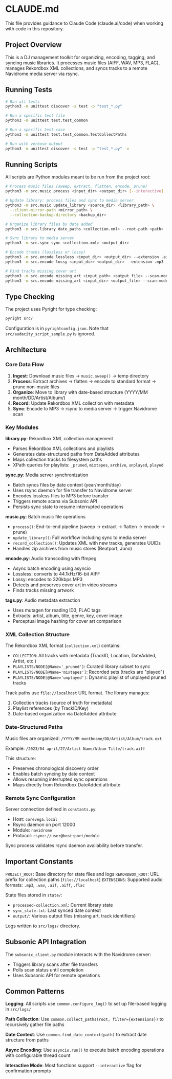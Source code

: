 # CLAUDE.md

This file provides guidance to Claude Code (claude.ai/code) when working with code in this repository.

## Project Overview

This is a DJ management toolkit for organizing, encoding, tagging, and syncing music libraries. It processes music files (AIFF, WAV, MP3, FLAC), manages Rekordbox XML collections, and syncs tracks to a remote Navidrome media server via rsync.

## Running Tests

```bash
# Run all tests
python3 -m unittest discover -s test -p "test_*.py"

# Run a specific test file
python3 -m unittest test.test_common

# Run a specific test case
python3 -m unittest test.test_common.TestCollectPaths

# Run with verbose output
python3 -m unittest discover -s test -p "test_*.py" -v
```

## Running Scripts

All scripts are Python modules meant to be run from the project root:

```bash
# Process music files (sweep, extract, flatten, encode, prune)
python3 -m src.music process <input_dir> <output_dir> [--interactive]

# Update library: process files and sync to media server
python3 -m src.music update_library <source_dir> <library_path> \
  --client-mirror-path <mirror_path> \
  --collection-backup-directory <backup_dir>

# Organize library files by date added
python3 -m src.library date_paths <collection.xml> --root-path <path> [--metadata-path]

# Sync library to media server
python3 -m src.sync sync <collection.xml> <output_dir>

# Encode tracks (lossless or lossy)
python3 -m src.encode lossless <input_dir> <output_dir> --extension .aiff
python3 -m src.encode lossy <input_dir> <output_dir> --extension .mp3

# Find tracks missing cover art
python3 -m src.encode missing_art <input_path> <output_file> --scan-mode xml
python3 -m src.encode missing_art <input_dir> <output_file> --scan-mode os
```

## Type Checking

The project uses Pyright for type checking:

```bash
pyright src/
```

Configuration is in `pyrightconfig.json`. Note that `src/audacity_script_sample.py` is ignored.

## Architecture

### Core Data Flow

1. **Ingest**: Download music files → `music.sweep()` → temp directory
2. **Process**: Extract archives → flatten → encode to standard format → prune non-music files
3. **Organize**: Move to library with date-based structure (YYYY/MM month/DD/Artist/Album/)
4. **Record**: Update Rekordbox XML collection with metadata
5. **Sync**: Encode to MP3 → rsync to media server → trigger Navidrome scan

### Key Modules

**library.py**: Rekordbox XML collection management
- Parses Rekordbox XML collections and playlists
- Generates date-structured paths from DateAdded attributes
- Maps collection tracks to filesystem paths
- XPath queries for playlists: `_pruned`, `mixtapes`, `archive`, `unplayed`, `played`

**sync.py**: Media server synchronization
- Batch syncs files by date context (year/month/day)
- Uses rsync daemon for file transfer to Navidrome server
- Encodes lossless files to MP3 before transfer
- Triggers remote scans via Subsonic API
- Persists sync state to resume interrupted operations

**music.py**: Batch music file operations
- `process()`: End-to-end pipeline (sweep → extract → flatten → encode → prune)
- `update_library()`: Full workflow including sync to media server
- `record_collection()`: Updates XML with new tracks, generates UUIDs
- Handles zip archives from music stores (Beatport, Juno)

**encode.py**: Audio transcoding with ffmpeg
- Async batch encoding using asyncio
- Lossless: converts to 44.1kHz/16-bit AIFF
- Lossy: encodes to 320kbps MP3
- Detects and preserves cover art in video streams
- Finds tracks missing artwork

**tags.py**: Audio metadata extraction
- Uses mutagen for reading ID3, FLAC tags
- Extracts: artist, album, title, genre, key, cover image
- Perceptual image hashing for cover art comparison

### XML Collection Structure

The Rekordbox XML format (`collection.xml`) contains:
- `COLLECTION`: All tracks with metadata (TrackID, Location, DateAdded, Artist, etc.)
- `PLAYLISTS/NODE[@Name='_pruned']`: Curated library subset to sync
- `PLAYLISTS/NODE[@Name='mixtapes']`: Recorded sets (tracks are "played")
- `PLAYLISTS/NODE[@Name='unplayed']`: Dynamic playlist of unplayed pruned tracks

Track paths use `file://localhost` URL format. The library manages:
1. Collection tracks (source of truth for metadata)
2. Playlist references (by TrackID/Key)
3. Date-based organization via DateAdded attribute

### Date-Structured Paths

Music files are organized: `/YYYY/MM monthname/DD/Artist/Album/track.ext`

Example: `/2023/04 april/27/Artist Name/Album Title/track.aiff`

This structure:
- Preserves chronological discovery order
- Enables batch syncing by date context
- Allows resuming interrupted sync operations
- Maps directly from Rekordbox DateAdded attribute

### Remote Sync Configuration

Server connection defined in `constants.py`:
- Host: `corevega.local`
- Rsync daemon on port 12000
- Module: `navidrome`
- Protocol: `rsync://user@host:port/module`

Sync process validates rsync daemon availability before transfer.

## Important Constants

`PROJECT_ROOT`: Base directory for state files and logs
`REKORDBOX_ROOT`: URL prefix for collection paths (`file://localhost`)
`EXTENSIONS`: Supported audio formats: `.mp3`, `.wav`, `.aif`, `.aiff`, `.flac`

State files stored in `state/`:
- `processed-collection.xml`: Current library state
- `sync_state.txt`: Last synced date context
- `output/`: Various output files (missing art, track identifiers)

Logs written to `src/logs/` directory.

## Subsonic API Integration

The `subsonic_client.py` module interacts with the Navidrome server:
- Triggers library scans after file transfers
- Polls scan status until completion
- Uses Subsonic API for remote operations

## Common Patterns

**Logging**: All scripts use `common.configure_log()` to set up file-based logging in `src/logs/`

**Path Collection**: Use `common.collect_paths(root, filter={extensions})` to recursively gather file paths

**Date Context**: Use `common.find_date_context(path)` to extract date structure from paths

**Async Encoding**: Use `asyncio.run()` to execute batch encoding operations with configurable thread count

**Interactive Mode**: Most functions support `--interactive` flag for confirmation prompts
